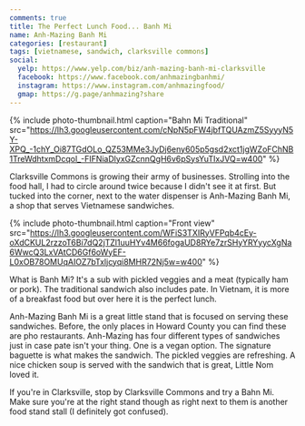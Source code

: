 ```yaml
---
comments: true
title: The Perfect Lunch Food... Banh Mi
name: Anh-Mazing Banh Mi
categories: [restaurant]
tags: [vietnamese, sandwich, clarksville commons]
social:
  yelp: https://www.yelp.com/biz/anh-mazing-banh-mi-clarksville
  facebook: https://www.facebook.com/anhmazingbanhmi/
  instagram: https://www.instagram.com/anhmazingfood/
  gmap: https://g.page/anhmazing?share
---
```


{%
  include photo-thumbnail.html 
  caption="Bahn Mi Traditional"
  src="https://lh3.googleusercontent.com/cNpN5pFW4jbfTQUAzmZ5SyyyN5Y-XPQ_-1chY_Oi87TGdOLo_QZ53MMe3JyDj6eny605p5gsd2xct1jgWZoFChNB1TreWdhtxmDcqol_-FIFNiaDlyxGZcnnQgH6v6pSysYuTIxJVQ=w400"
%}

Clarksville Commons is growing their army of businesses. Strolling into the food hall, I had to circle around twice because I didn't see it at first. But tucked into the corner, next to the water dispenser is Anh-Mazing Banh Mi, a shop that serves Vietnamese sandwiches.

{%
  include photo-thumbnail.html 
  caption="Front view"
  src="https://lh3.googleusercontent.com/WFiS3TXIRyVFPqb4cEy-oXdCKUL2rzzoT6Bi7dQ2jTZl1uuHYv4M66fogaUD8RYe7zrSHyYRYyycXgNa6WwcQ3LxVAtCD6Gf6oWyEF-L0xOB78OMUqAIOZ7bTxljcyqi8MHR72Nj5w=w400"
%}

What is Banh Mi? It's a sub with pickled veggies and a meat (typically ham or pork). The traditional sandwich also includes pate. In Vietnam, it is more of a breakfast food but over here it is the perfect lunch. 

<!--more-->

Anh-Mazing Banh Mi is a great little stand that is focused on serving these sandwiches. Before, the only places in Howard County you can find these are pho restaurants. Anh-Mazing has four different types of sandwiches just in case pate isn't your thing. One is a vegan option. The signature baguette is what makes the sandwich. The pickled veggies are refreshing. A nice chicken soup is served with the sandwich that is great, Little Nom loved it.

If you're in Clarksville, stop by Clarksville Commons and try a Bahn Mi. Make sure you're at the right stand though as right next to them is another food stand stall (I definitely got confused).